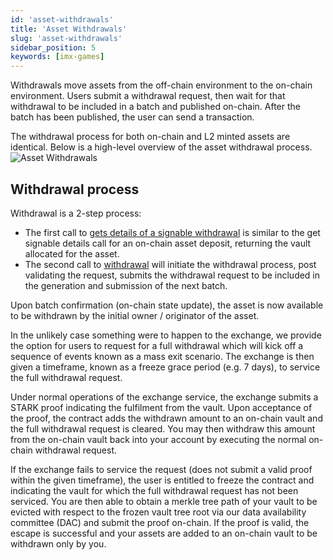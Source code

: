 ```yaml
---
id: 'asset-withdrawals'
title: 'Asset Withdrawals'
slug: 'asset-withdrawals'
sidebar_position: 5
keywords: [imx-games]
---
```


Withdrawals move assets from the off-chain environment to the on-chain environment. Users submit a withdrawal request, then wait for that withdrawal to be included in a batch and published on-chain. After the batch has been published, the user can send a transaction.

The withdrawal process for both on-chain and L2 minted assets are identical. Below is a high-level overview of the asset withdrawal process.
![Asset Withdrawals](/img/Withdrawals.png)

## Withdrawal process

Withdrawal is a 2-step process:

- The first call to [gets details of a signable withdrawal](/reference#/operations/getSignableWithdrawal) is similar to the get signable details call for an on-chain asset deposit, returning the vault allocated for the asset.
- The second call to [withdrawal](/reference#/operations/createWithdrawal) will initiate the withdrawal process, post validating the request, submits the withdrawal request to be included in the generation and submission of the next batch.

Upon batch confirmation (on-chain state update), the asset is now available to be withdrawn by the initial owner / originator of the asset.

In the unlikely case something were to happen to the exchange, we provide the option for users to request for a full withdrawal which will kick off a sequence of events known as a mass exit scenario. The exchange is then given a timeframe, known as a freeze grace period (e.g. 7 days), to service the full withdrawal request.

Under normal operations of the exchange service, the exchange submits a STARK proof indicating the fulfilment from the vault. Upon acceptance of the proof, the contract adds the withdrawn amount to an on-chain vault and the full withdrawal request is cleared. You may then withdraw this amount from the on-chain vault back into your account by executing the normal on-chain withdrawal request.

If the exchange fails to service the request (does not submit a valid proof within the given timeframe), the user is entitled to freeze the contract and indicating the vault for which the full withdrawal request has not been serviced. You are then able to obtain a merkle tree path of your vault to be evicted with respect to the frozen vault tree root via our data availability committee (DAC) and submit the proof on-chain. If the proof is valid, the escape is successful and your assets are added to an on-chain vault to be withdrawn only by you.
